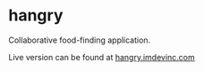 hangry
======

Collaborative food-finding application.

Live version can be found at [hangry.imdevinc.com](http://hangry.imdevinc.com)